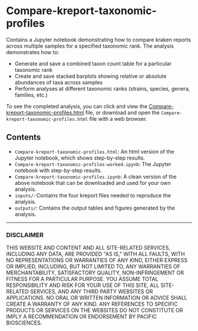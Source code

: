 # Compare-kreport-taxonomic-profiles

Contains a Jupyter notebook demonstrating how to compare kraken reports across multiple samples for a specified taxonomic rank. The analysis demonstrates how to:

+ Generate and save a combined taxon count table for a particular taxonomic rank
+ Create and save stacked barplots showing relative or absolute abundances of taxa across samples
+ Perform analyses at different taxonomic ranks (strains, species, genera, families, etc.)

To see the completed analysis, you can click and view the [Compare-kreport-taxonomic-profiles.html](http://htmlpreview.github.io/?https://github.com/PacificBiosciences/pb-metagenomics-tools/blob/master/pb-metagenomics-scripts/Compare-kreport-taxonomic-profiles/Compare-kreport-taxonomic-profiles-worked.ipynb) file, or download and open the `Compare-kreport-taxonomic-profiles.html` file with a web browser.


## Contents <a name="TOP"></a>

+ `Compare-kreport-taxonomic-profiles.html`: An html version of the Jupyter notebook, which shows step-by-step results.
+ `Compare-kreport-taxonomic-profiles-worked.ipynb`: The Jupyter notebook with step-by-step results.
+ `Compare-kreport-taxonomic-profiles.ipynb`: A clean version of the above notebook that can be downloaded and used for your own analysis.
+ `inputs/`: Contains the four kreport files needed to reproduce the analysis.
+ `outputs/`: Contains the output tables and figures generated by the analysis.

---------------

### DISCLAIMER
THIS WEBSITE AND CONTENT AND ALL SITE-RELATED SERVICES, INCLUDING ANY DATA, ARE PROVIDED "AS IS," WITH ALL FAULTS, WITH NO REPRESENTATIONS OR WARRANTIES OF ANY KIND, EITHER EXPRESS OR IMPLIED, INCLUDING, BUT NOT LIMITED TO, ANY WARRANTIES OF MERCHANTABILITY, SATISFACTORY QUALITY, NON-INFRINGEMENT OR FITNESS FOR A PARTICULAR PURPOSE. YOU ASSUME TOTAL RESPONSIBILITY AND RISK FOR YOUR USE OF THIS SITE, ALL SITE-RELATED SERVICES, AND ANY THIRD PARTY WEBSITES OR APPLICATIONS. NO ORAL OR WRITTEN INFORMATION OR ADVICE SHALL CREATE A WARRANTY OF ANY KIND. ANY REFERENCES TO SPECIFIC PRODUCTS OR SERVICES ON THE WEBSITES DO NOT CONSTITUTE OR IMPLY A RECOMMENDATION OR ENDORSEMENT BY PACIFIC BIOSCIENCES.
